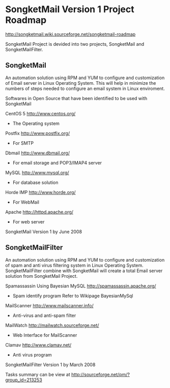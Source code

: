 # SongketMail Version 1 Project Roadmap #

http://songketmail.wiki.sourceforge.net/songketmail-roadmap

SongketMail Project is devided into two projects, SongketMail and SongketMailFilter.

## SongketMail ##

An automation solution using RPM and YUM to configure and customization of Email server in Linux Operating System. This will help in minimize the numbers of steps needed to configure an email system in Linux enviroment.

Softwares in Open Source that have been identified to be used with SongketMail

CentOS 5 http://www.centos.org/
- The Operating system

Postfix http://www.postfix.org/
- For SMTP

Dbmail http://www.dbmail.org/
- For email storage and POP3/IMAP4 server

MySQL http://www.mysql.org/
- For database solution

Horde IMP http://www.horde.org/
- For WebMail

Apache http://httpd.apache.org/
- For web server

SongketMail Version 1 by June 2008

## SongketMailFilter ##

An automation solution using RPM and YUM to configure and customization of spam and anti virus filtering system in Linux Operating System. SongketMailFilter combine with SongketMail will create a total Email server solution from SongketMail Project.

Spamassassin Using Bayesian MySQL http://spamassassin.apache.org/
- Spam identify program
Refer to Wikipage BayesianMySql

MailScanner http://www.mailscanner.info/
- Anti-virus and anti-spam filter

MailWatch http://mailwatch.sourceforge.net/
- Web Interface for MailScanner

Clamav http://www.clamav.net/
- Anti virus program

SongketMailFilter Version 1 by March 2008

Tasks summary can be view at
http://sourceforge.net/pm/?group_id=213253